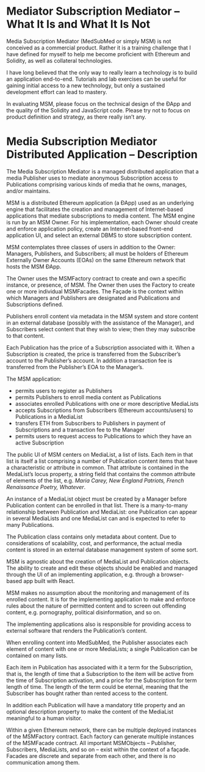 # Mediator Subscription Mediator – What It Is and What It Is Not #
Media Subscription Mediator (MedSubMed or simply MSM) is not conceived as a commercial product. Rather it is a training challenge that I have defined for myself to help me become proficient with Ethereum and Solidity, as well as collateral technologies. 

I have long believed that the only way to really learn a technology is to build an application end-to-end. Tutorials and lab exercises can be useful for gaining initial access to a new technology, but only a sustained development effort can lead to mastery. 

In evaluating MSM, please focus on the technical design of the ÐApp and the quality of the Solidity and JavaScript code. Please try not to focus on product definition and strategy, as there really isn’t any. 

# Media Subscription Mediator Distributed Application – Description #
The Media Subscription Mediator is a managed distributed application that a media Publisher uses to mediate anonymous Subscription access to Publications comprising various kinds of media that he owns, manages, and/or maintains. 

MSM is a distributed Ethereum application (a ÐApp) used as an underlying engine that facilitates the creation and management of Internet-based applications that mediate subscriptions to media content. The MSM engine is run by an MSM Owner. For his implementation, each Owner should create and enforce application policy, create an Internet-based front-end application UI, and select an external DBMS to store subscription content. 

MSM contemplates three classes of users in addition to the Owner: Managers, Publishers, and Subscribers; all must be holders of Ethereum Externally Owner Accounts (EOAs) on the same Ethereum network that hosts the MSM ÐApp. 

The Owner uses the MSMFactory contract to create and own a specific instance, or presence, of MSM. The Owner then uses the Factory to create one or more individual MSMFacades. The Façade is the context within which Managers and Publishers are designated and Publications and Subscriptions defined. 

Publishers enroll content via metadata in the MSM system and store content in an external database (possibly with the assistance of the Manager), and Subscribers select content that they wish to view; then they may subscribe to that content. 

Each Publication has the price of a Subscription associated with it. When a Subscription is created, the price is transferred from the Subscriber’s account to the Publisher’s account. In addition a transaction fee is transferred from the Publisher’s EOA to the Manager’s. 

The MSM application:

- permits users to register as Publishers
- permits Publishers to enroll media content as Publications
- associates enrolled Publications with one or more descriptive MediaLists
- accepts Subscriptions from Subscribers (Ethereum accounts/users) to Publications in a MediaList
- transfers ETH from Subscribers to Publishers in payment of Subscriptions and a transaction fee to the Manager
- permits users to request access to Publications to which they have an active Subscription


The public UI of MSM centers on MediaList, a list of lists. Each item in that list is itself a list comprising a number of Publication content items that have a characteristic or attribute in common. That attribute is contained in the MedaList’s locus property, a string field that contains the common attribute of elements of the list, e.g. *Maria Carey, New England Patriots, French Renaissance Poetry, Whatever*. 

An instance of a MediaList object must be created by a Manager before Publication content can be enrolled in that list. There is a many-to-many relationship between Publication and MediaList: one Publication can appear in several MediaLists and one MediaList can and is expected to refer to many Publications. 

The Publication class contains only metadata about content. Due to considerations of scalability, cost, and performance, the actual media content is stored in an external database management system of some sort. 

MSM is agnostic about the creation of MediaList and Publication objects. The ability to create and edit these objects should be enabled and managed through the UI of an implementing application, e.g. through a browser-based app built with React. 

MSM makes no assumption about the monitoring and management of its enrolled content. It is for the implementing application to make and enforce rules about the nature of permitted content and to screen out offending content, e.g. pornography, political disinformation, and so on. 

The implementing applications also is responsible for providing access to external software that renders the Publication’s content. 

When  enrolling content into MedSubMed, the Publisher associates each element of content with one or more MediaLists; a single Publication can be contained on many lists. 

Each item in Publication has associated with it a term for the Subscription, that is, the length of time that a Subscription to the item will be active from the time of Subscription activation, and a price for the Subscription for term length of time. The length of the term could be eternal, meaning that the Subscriber has bought rather than rented access to the content.

In addition each Publication will have a mandatory title property and an optional description property to make the content of the MediaList meaningful to a human visitor. 

Within a given Ethereum network, there can be multiple deployed instances of the MSMFactory contract. Each factory can generate multiple instances of the MSMFacade contract. All important MSMObjects – Publisher, Subscribers, MediaLists, and so on – exist within the context of a façade. Facades are discrete and separate from each other, and there is no communication among them. 
